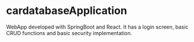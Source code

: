 # cardatabaseApplication
 WebApp developed with SpringBoot and React. It has a login screen, basic CRUD functions and basic security implementation.
